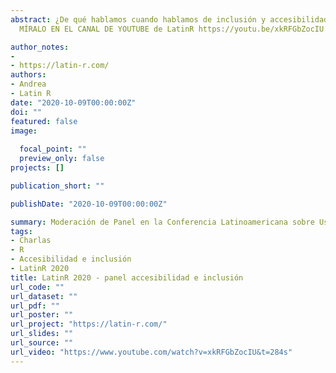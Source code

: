 ```yaml
---
abstract: ¿De qué hablamos cuando hablamos de inclusión y accesibilidad en el mundo de la tecnología? En esta ocasión reunimos a integrantes de diferentes comunidades Latinoamericanas que promueven y trabajan por la inclusión y accesibilidad en el mundo de la tecnología para que den a conocer su trabajo, sus objetivos, logros y desafíos a la hora de lograr una inclusión y accesibilidad real. Queremos generar un espacio de reflexión, donde podamos pensar en conjunto sobre la importancia de que la tecnología sea más inclusiva y accesible a todes y pensar a las comunidades como actores principales para llevar a cabo este objetivo. 
  MÍRALO EN EL CANAL DE YOUTUBE de LatinR https://youtu.be/xkRFGbZocIU

author_notes:
- 
- https://latin-r.com/
authors:
- Andrea
- Latin R
date: "2020-10-09T00:00:00Z"
doi: ""
featured: false
image:
  
  focal_point: ""
  preview_only: false
projects: []

publication_short: ""

publishDate: "2020-10-09T00:00:00Z"

summary: Moderación de Panel en la Conferencia Latinoamericana sobre Uso de R en Investigación + Desarrollo. 7 al 9 de octubre 2020 - Virtual
tags:
- Charlas
- R
- Accesibilidad e inclusión
- LatinR 2020
title: LatinR 2020 - panel accesibilidad e inclusión
url_code: ""
url_dataset: ""
url_pdf: ""
url_poster: ""
url_project: "https://latin-r.com/"
url_slides: ""
url_source: ""
url_video: "https://www.youtube.com/watch?v=xkRFGbZocIU&t=284s"
---
```



